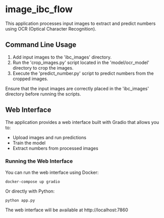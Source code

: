 # image_ibc_flow
This application processes input images to extract and predict numbers using OCR (Optical Character Recognition).

## Command Line Usage
1. Add input images to the 'ibc_images' directory.
2. Run the 'crop_images.py' script located in the 'model/ocr_model' directory to crop the images.
3. Execute the 'predict_number.py' script to predict numbers from the cropped images.

Ensure that the input images are correctly placed in the 'ibc_images' directory before running the scripts.

## Web Interface
The application provides a web interface built with Gradio that allows you to:
- Upload images and run predictions
- Train the model
- Extract numbers from processed images

### Running the Web Interface
You can run the web interface using Docker:
```
docker-compose up gradio
```

Or directly with Python:
```
python app.py
```

The web interface will be available at http://localhost:7860
